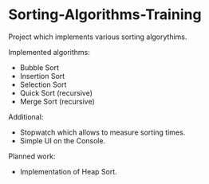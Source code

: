 # Sorting-Algorithms-Training

Project which implements various sorting algorythims.

Implemented algorithms:
* Bubble Sort
* Insertion Sort
* Selection Sort
* Quick Sort (recursive)
* Merge Sort (recursive)

Additional:
* Stopwatch which allows to measure sorting times.
* Simple UI on the Console.

Planned work:
* Implementation of Heap Sort.
